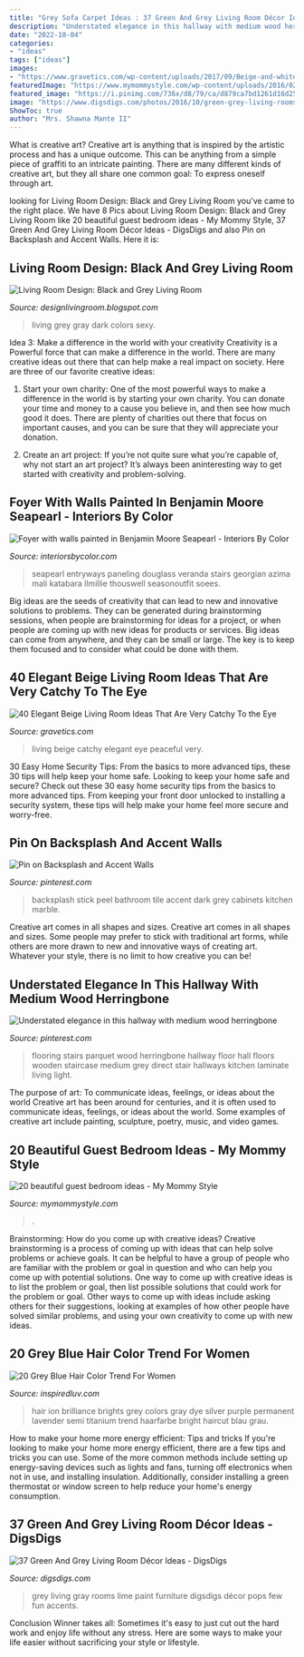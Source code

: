 ```yaml
---
title: "Grey Sofa Carpet Ideas : 37 Green And Grey Living Room Décor Ideas"
description: "Understated elegance in this hallway with medium wood herringbone"
date: "2022-10-04"
categories:
- "ideas"
tags: ["ideas"]
images:
- "https://www.gravetics.com/wp-content/uploads/2017/09/Beige-and-white-living-room-ideas.jpg"
featuredImage: "https://www.mymommystyle.com/wp-content/uploads/2016/02/17-15722-post/guest-bedroom-7.jpg"
featured_image: "https://i.pinimg.com/736x/d8/79/ca/d879ca7bd1261d16d254523703391b29.jpg"
image: "https://www.digsdigs.com/photos/2016/10/green-grey-living-rooms-2.jpg"
ShowToc: true
author: "Mrs. Shawna Mante II"
---
```



What is creative art?
Creative art is anything that is inspired by the artistic process and has a unique outcome. This can be anything from a simple piece of graffiti to an intricate painting. There are many different kinds of creative art, but they all share one common goal: To express oneself through art.

	

		
looking for Living Room Design: Black and Grey Living Room you've came to the right place. We have 8 Pics about Living Room Design: Black and Grey Living Room like 20 beautiful guest bedroom ideas - My Mommy Style, 37 Green And Grey Living Room Décor Ideas - DigsDigs and also Pin on Backsplash and Accent Walls. Here it is:
		
    
## Living Room Design: Black And Grey Living Room

<img loading=lazy src="http://2.bp.blogspot.com/-J-g4teDMTXY/T1Dm2wdDJZI/AAAAAAAAATE/xu20YGN3r6M/w1200-h630-p-k-no-nu/Black+and+grey+living+room.jpg" onerror="this.onerror=null;this.src='https://tse2.mm.bing.net/th?id=OIP.TVfOuy8LFDO6_CZ1zbYyUQHaGn&amp;pid=15.1';" alt="Living Room Design: Black and Grey Living Room">

_Source: designlivingroom.blogspot.com_

>living grey gray dark colors sexy. 

	

Idea 3: Make a difference in the world with your creativity
Creativity is a Powerful force that can make a difference in the world. There are many creative ideas out there that can help make a real impact on society. Here are three of our favorite creative ideas:
1. Start your own charity: One of the most powerful ways to make a difference in the world is by starting your own charity. You can donate your time and money to a cause you believe in, and then see how much good it does. There are plenty of charities out there that focus on important causes, and you can be sure that they will appreciate your donation.

2. Create an art project: If you’re not quite sure what you’re capable of, why not start an art project? It’s always been aninteresting way to get started with creativity and problem-solving.

    
## Foyer With Walls Painted In Benjamin Moore Seapearl - Interiors By Color

<img loading=lazy src="https://www.interiorsbycolor.com/wp-content/uploads/2016/07/white-and-hot-pink-foyer.jpg" onerror="this.onerror=null;this.src='https://tse4.mm.bing.net/th?id=OIP.Y1AqBRXBpFVjfG0_3TzEjQHaKX&amp;pid=15.1';" alt="Foyer with walls painted in Benjamin Moore Seapearl - Interiors By Color">

_Source: interiorsbycolor.com_

>seapearl entryways paneling douglass veranda stairs georgian azima mali katabara llmillie thouswell seasonoutfit soees. 

	

Big ideas are the seeds of creativity that can lead to new and innovative solutions to problems. They can be generated during brainstorming sessions, when people are brainstorming for ideas for a project, or when people are coming up with new ideas for products or services. Big ideas can come from anywhere, and they can be small or large. The key is to keep them focused and to consider what could be done with them.

    
## 40 Elegant Beige Living Room Ideas That Are Very Catchy To The Eye

<img loading=lazy src="https://www.gravetics.com/wp-content/uploads/2017/09/Beige-and-white-living-room-ideas.jpg" onerror="this.onerror=null;this.src='https://tse2.mm.bing.net/th?id=OIP.FO_uP2kW3Z_dfO0FPREXkgHaJr&amp;pid=15.1';" alt="40 Elegant Beige Living Room Ideas That Are Very Catchy To the Eye">

_Source: gravetics.com_

>living beige catchy elegant eye peaceful very. 

	

30 Easy Home Security Tips: From the basics to more advanced tips, these 30 tips will help keep your home safe.
Looking to keep your home safe and secure? Check out these 30 easy home security tips from the basics to more advanced tips. From keeping your front door unlocked to installing a security system, these tips will help make your home feel more secure and worry-free.

    
## Pin On Backsplash And Accent Walls

<img loading=lazy src="https://i.pinimg.com/736x/d8/79/ca/d879ca7bd1261d16d254523703391b29.jpg" onerror="this.onerror=null;this.src='https://tse1.mm.bing.net/th?id=OIP.SVbEuMmWy0f1LQmHRPhakQHaLF&amp;pid=15.1';" alt="Pin on Backsplash and Accent Walls">

_Source: pinterest.com_

>backsplash stick peel bathroom tile accent dark grey cabinets kitchen marble. 

	

Creative art comes in all shapes and sizes.
Creative art comes in all shapes and sizes. Some people may prefer to stick with traditional art forms, while others are more drawn to new and innovative ways of creating art. Whatever your style, there is no limit to how creative you can be!

    
## Understated Elegance In This Hallway With Medium Wood Herringbone

<img loading=lazy src="https://i.pinimg.com/736x/a6/56/c0/a656c010cc7524dd1f89bb107d61c664.jpg" onerror="this.onerror=null;this.src='https://tse2.mm.bing.net/th?id=OIP.zvAvMjukOKGlUhByUEx5LwHaKI&amp;pid=15.1';" alt="Understated elegance in this hallway with medium wood herringbone">

_Source: pinterest.com_

>flooring stairs parquet wood herringbone hallway floor hall floors wooden staircase medium grey direct stair hallways kitchen laminate living light. 

	

The purpose of art: To communicate ideas, feelings, or ideas about the world
Creative art has been around for centuries, and it is often used to communicate ideas, feelings, or ideas about the world. Some examples of creative art include painting, sculpture, poetry, music, and video games.

    
## 20 Beautiful Guest Bedroom Ideas - My Mommy Style

<img loading=lazy src="https://www.mymommystyle.com/wp-content/uploads/2016/02/17-15722-post/guest-bedroom-7.jpg" onerror="this.onerror=null;this.src='https://tse2.mm.bing.net/th?id=OIP.FREtFe5P-TcfXePk6T-ciQHaLH&amp;pid=15.1';" alt="20 beautiful guest bedroom ideas - My Mommy Style">

_Source: mymommystyle.com_

>. 

	

Brainstorming: How do you come up with creative ideas?
Creative brainstorming is a process of coming up with ideas that can help solve problems or achieve goals. It can be helpful to have a group of people who are familiar with the problem or goal in question and who can help you come up with potential solutions. One way to come up with creative ideas is to list the problem or goal, then list possible solutions that could work for the problem or goal. Other ways to come up with ideas include asking others for their suggestions, looking at examples of how other people have solved similar problems, and using your own creativity to come up with new ideas.

    
## 20 Grey Blue Hair Color Trend For Women

<img loading=lazy src="http://www.inspiredluv.com/wp-content/uploads/2016/11/11-grey-blue-hair-color.jpg" onerror="this.onerror=null;this.src='https://tse4.mm.bing.net/th?id=OIP.Ldn-6-nTMplEFB6Tz7YhvAHaLH&amp;pid=15.1';" alt="20 Grey Blue Hair Color Trend For Women">

_Source: inspiredluv.com_

>hair ion brilliance brights grey colors gray dye silver purple permanent lavender semi titanium trend haarfarbe bright haircut blau grau. 

	

How to make your home more energy efficient: Tips and tricks
If you're looking to make your home more energy efficient, there are a few tips and tricks you can use. Some of the more common methods include setting up energy-saving devices such as lights and fans, turning off electronics when not in use, and installing insulation. Additionally, consider installing a green thermostat or window screen to help reduce your home's energy consumption.

    
## 37 Green And Grey Living Room Décor Ideas - DigsDigs

<img loading=lazy src="https://www.digsdigs.com/photos/2016/10/green-grey-living-rooms-2.jpg" onerror="this.onerror=null;this.src='https://tse4.mm.bing.net/th?id=OIP.iXTYHoQiRWko-FNys1NhXgHaJ4&amp;pid=15.1';" alt="37 Green And Grey Living Room Décor Ideas - DigsDigs">

_Source: digsdigs.com_

>grey living gray rooms lime paint furniture digsdigs décor pops few fun accents. 

	

Conclusion
Winner takes all: Sometimes it's easy to just cut out the hard work and enjoy life without any stress. Here are some ways to make your life easier without sacrificing your style or lifestyle.


